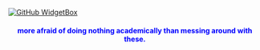 [![GitHub WidgetBox](https://github-widgetbox.vercel.app/api/profile?username=L1ncey&data=followers,repositories,stars,commits&theme=viridescent)](https://github.com/Jurredr/github-widgetbox)

<div align="center">
  <h4 style="color: blue;">more afraid of doing nothing academically than messing around with these.</h4>
</div>
                              
